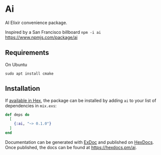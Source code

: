 # Ai

AI Elixir convenience package. 

Inspired by a San Francisco billboard ```npm -i ai``` https://www.npmjs.com/package/ai

## Requirements

On Ubuntu

```sudo apt install cmake```

## Installation

If [available in Hex](https://hex.pm/docs/publish), the package can be installed
by adding `ai` to your list of dependencies in `mix.exs`:

```elixir
def deps do
  [
    {:ai, "~> 0.1.0"}
  ]
end
```

Documentation can be generated with [ExDoc](https://github.com/elixir-lang/ex_doc)
and published on [HexDocs](https://hexdocs.pm). Once published, the docs can
be found at <https://hexdocs.pm/ai>.

